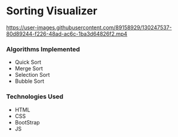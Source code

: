 # Sorting Visualizer

https://user-images.githubusercontent.com/89158929/130247537-80d89244-f226-48ad-ac6c-1ba3d64826f2.mp4

### Algorithms Implemented 

  - Quick Sort 
  - Merge Sort
  - Selection Sort
  - Bubble Sort
### Technologies Used 
  - HTML
  - CSS
  - BootStrap
  - JS
